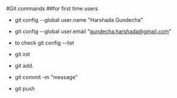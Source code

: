 #Git commands
##for first time users
* git config --global user.name "Harshada Gundecha"
* git config --global user.email "gundecha.harshada@gmail.com"
* to check git config --list

* git init
* git add.
* git commit -m "message"
* git push